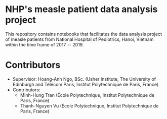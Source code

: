 # NHP's measle patient data analysis project

This repository contains notebooks that facilitates the data analysis project of measle patients from National Hospital of Pediotrics, Hanoi, Vietnam within the time frame of 2017 -- 2019.

# Contributors

- Supervisor: Hoang-Anh Ngo, BSc. (Usher Institute, The University of Edinburgh and Télécom Paris, Institut Polytechnique de Paris, France)
- Contributors:
    - Minh-Hung Tran (École Polytechnique, Institut Polytechnique de Paris, France)
    - Thanh-Nguyen Vu (École Polytechnique, Institut Polytechnique de Paris, France)

